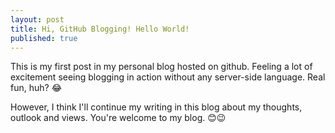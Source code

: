 ```yaml
---
layout: post
title: Hi, GitHub Blogging! Hello World!
published: true
---
```

This is my first post in my personal blog hosted on github. Feeling a lot of excitement seeing blogging in action without any server-side language. Real fun, huh? 😂

However, I think I'll continue my writing in this blog about my thoughts, outlook and views. You're welcome to my blog. 😊😉
